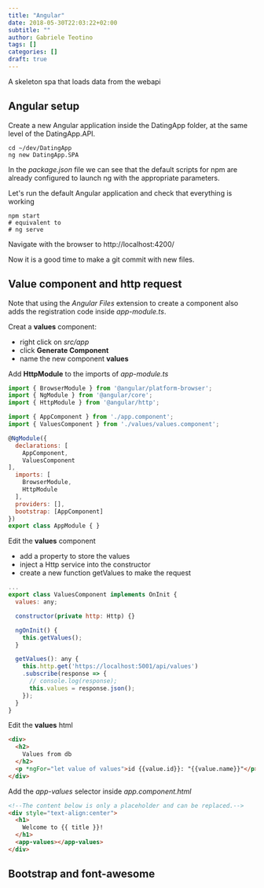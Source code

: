```yaml
---
title: "Angular"
date: 2018-05-30T22:03:22+02:00
subtitle: ""
author: Gabriele Teotino
tags: []
categories: []
draft: true
---
```


A skeleton spa that loads data from the webapi

<!--more-->

## Angular setup
Create a new Angular application inside the DatingApp folder, at the same level of the DatingApp.API.

```shell
cd ~/dev/DatingApp
ng new DatingApp.SPA
```

In the *package.json* file we can see that the default scripts for npm are already configured to launch ng with the appropriate parameters.

Let's run the default Angular application and check that everything is working

```shell
npm start
# equivalent to
# ng serve
```

Navigate with the browser to http://localhost:4200/

Now it is a good time to make a git commit with new files.

## Value component and http request

Note that using the *Angular Files* extension to create a component also adds the registration code inside *app-module.ts*.

Creat a **values** component:

- right click on *src/app*
- click **Generate Component**
- name the new component **values**

Add **HttpModule** to the imports of *app-module.ts*

```javascript
import { BrowserModule } from '@angular/platform-browser';
import { NgModule } from '@angular/core';
import { HttpModule } from '@angular/http';

import { AppComponent } from './app.component';
import { ValuesComponent } from './values/values.component';

@NgModule({
  declarations: [
    AppComponent,
    ValuesComponent
],
  imports: [
    BrowserModule,
    HttpModule
  ],
  providers: [],
  bootstrap: [AppComponent]
})
export class AppModule { }
```

Edit the **values** component

- add a property to store the values
- inject a Http service into the constructor
- create a new function getValues to make the request

```javascript
...
export class ValuesComponent implements OnInit {
  values: any;

  constructor(private http: Http) {}

  ngOnInit() {
    this.getValues();
  }

  getValues(): any {
    this.http.get('https://localhost:5001/api/values')
    .subscribe(response => {
      // console.log(response);
      this.values = response.json();
    });
  }
}
```

Edit the **values** html

```html
<div>
  <h2>
    Values from db
  </h2>
  <p *ngFor="let value of values">id {{value.id}}: "{{value.name}}"</p>
</div>
```

Add the *app-values* selector inside *app.component.html*

```html
<!--The content below is only a placeholder and can be replaced.-->
<div style="text-align:center">
  <h1>
    Welcome to {{ title }}!
  </h1>
  <app-values></app-values>
</div>
```

## Bootstrap and font-awesome
